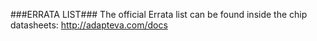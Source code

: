 ###ERRATA LIST###
The official Errata list can be found inside the chip datasheets:
http://adapteva.com/docs

